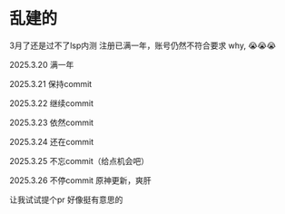 # 乱建的

3月了还是过不了lsp内测
注册已满一年，账号仍然不符合要求
why, 😭😭😭

2025.3.20 满一年

2025.3.21 保持commit

2025.3.22 继续commit

2025.3.23 依然commit

2025.3.24 还在commit

2025.3.25 不忘commit（给点机会吧）

2025.3.26 不停commit 原神更新，爽肝

让我试试提个pr
好像挺有意思的